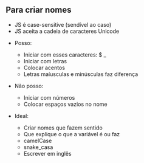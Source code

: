 ## Para criar nomes 

* JS é case-sensitive (sendível ao caso)
* JS aceita a cadeia de caracteres Unicode 

- Posso: 
    * Iniciar com esses caracteres: $ _
    * Iniciar com letras 
    * Colocar acentos 
    * Letras maíusculas e minúsculas faz diferença 

- Não posso: 
    * Iniciar com números 
    * Colocar espaços vazios no nome

- Ideal: 
    * Criar nomes que fazem sentido 
    * Que explique o que a variável é ou faz 
    * camelCase 
    * snake_casa 
    * Escrever em inglês 

    
